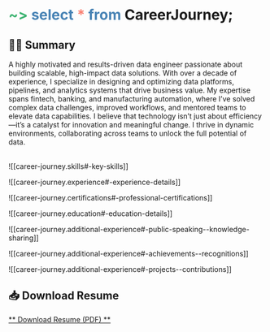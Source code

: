 
# <span style="color:MediumSeaGreen">~></span> <span style="color:SteelBlue">select</span> <span style="color:Salmon">*</span> <span style="color:SteelBlue">from</span> **CareerJourney;**

##  🧑‍💻 Summary  

A highly motivated and results-driven data engineer passionate about building scalable, high-impact data solutions. With over a decade of experience, I specialize in designing and optimizing data platforms, pipelines, and analytics systems that drive business value. My expertise spans fintech, banking, and manufacturing automation, where I’ve solved complex data challenges, improved workflows, and mentored teams to elevate data capabilities. I believe that technology isn’t just about efficiency—it’s a catalyst for innovation and meaningful change. I thrive in dynamic environments, collaborating across teams to unlock the full potential of data.  
<br/>

![[career-journey.skills#-key-skills]] 

![[career-journey.experience#-experience-details]]  

![[career-journey.certifications#-professional-certifications]]  

![[career-journey.education#-education-details]]  

![[career-journey.additional-experience#-public-speaking--knowledge-sharing]]

![[career-journey.additional-experience#-achievements--recognitions]]

![[career-journey.additional-experience#-projects--contributions]]

## 📥 Download Resume  
[** Download Resume (PDF) **](/assets/Kaung%20SiThu%20-%20Resume.pdf)  

